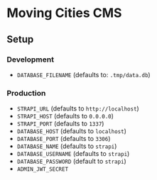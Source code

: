 # Moving Cities CMS

## Setup

### Development

- `DATABASE_FILENAME` (defaults to: `.tmp/data.db`)

### Production

- `STRAPI_URL` (defaults to `http://localhost`)
- `STRAPI_HOST` (defaults to `0.0.0.0`)
- `STRAPI_PORT` (defaults to `1337`)
- `DATABASE_HOST` (defaults to `localhost`)
- `DATABASE_PORT` (defaults to `3306`)
- `DATABASE_NAME` (defaults to `strapi`)
- `DATABASE_USERNAME` (defaults to `strapi`)
- `DATABASE_PASSWORD` (default to `strapi`)
- `ADMIN_JWT_SECRET`
